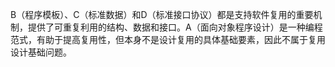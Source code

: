 B（程序模板）、C（标准数据）和D（标准接口协议）都是支持软件复用的重要机制，提供了可重复利用的结构、数据和接口。A（面向对象程序设计）是一种编程范式，有助于提高复用性，但本身不是设计复用的具体基础要素，因此不属于复用设计基础问题。